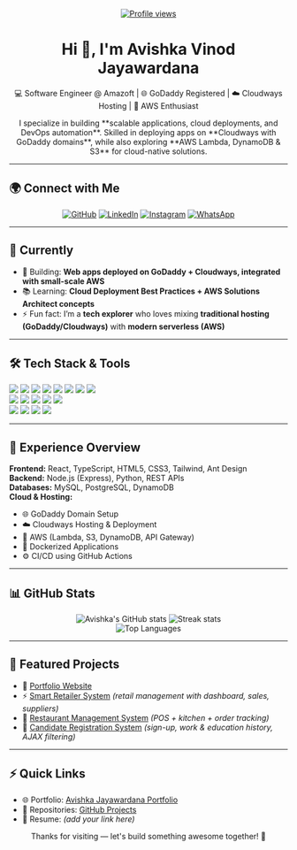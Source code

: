 <!-- PROFILE README for Avishka21 -->

<p align="center">
  <a href="https://avishka21.github.io/Avishka_Jayawardana_Portfolio/">
    <img src="https://komarev.com/ghpvc/?username=Avishka21&color=0e75b6" alt="Profile views" />
  </a>
</p>

<h1 align="center">Hi 👋, I'm Avishka Vinod Jayawardana</h1>
<p align="center">
  💻 Software Engineer @ Amazoft | 🌐 GoDaddy Registered | ☁️ Cloudways Hosting | 🔹 AWS Enthusiast  
</p>
<p align="center">
  I specialize in building **scalable applications, cloud deployments, and DevOps automation**.  
  Skilled in deploying apps on **Cloudways with GoDaddy domains**, while also exploring **AWS Lambda, DynamoDB & S3** for cloud-native solutions.  
</p>

---

## 🌍 Connect with Me
<p align="center">
  <a href="https://github.com/Avishka21"><img src="https://img.shields.io/badge/GitHub-181717?style=for-the-badge&logo=github&logoColor=white" alt="GitHub" /></a>
  <a href="https://www.linkedin.com/in/avishka-vinod-57723921a/"><img src="https://img.shields.io/badge/LinkedIn-0077B5?style=for-the-badge&logo=linkedin&logoColor=white" alt="LinkedIn" /></a>
  <a href="https://instagram.com/avishka_vinod"><img src="https://img.shields.io/badge/Instagram-E4405F?style=for-the-badge&logo=instagram&logoColor=white" alt="Instagram" /></a>
  <a href="https://wa.me/94752678742"><img src="https://img.shields.io/badge/WhatsApp-25D366?style=for-the-badge&logo=whatsapp&logoColor=white" alt="WhatsApp" /></a>
</p>

---

## 🔭 Currently
- 🚀 Building: **Web apps deployed on GoDaddy + Cloudways, integrated with small-scale AWS**  
- 📚 Learning: **Cloud Deployment Best Practices + AWS Solutions Architect concepts**  
- ⚡ Fun fact: I’m a **tech explorer** who loves mixing **traditional hosting (GoDaddy/Cloudways)** with **modern serverless (AWS)**  

---

## 🛠 Tech Stack & Tools

<p>
  <img src="https://img.shields.io/badge/GoDaddy-1BDBDB?style=for-the-badge&logo=godaddy&logoColor=white" />
  <img src="https://img.shields.io/badge/Cloudways-2C3E50?style=for-the-badge&logo=cloudways&logoColor=white" />
  <img src="https://img.shields.io/badge/AWS-232F3E?style=for-the-badge&logo=amazonaws&logoColor=white" />
  <img src="https://img.shields.io/badge/Lambda-FF9900?style=for-the-badge&logo=aws-lambda&logoColor=white" />
  <img src="https://img.shields.io/badge/DynamoDB-4053D6?style=for-the-badge&logo=amazondynamodb&logoColor=white" />
  <img src="https://img.shields.io/badge/S3-569A31?style=for-the-badge&logo=amazons3&logoColor=white" />
  <img src="https://img.shields.io/badge/Docker-2496ED?style=for-the-badge&logo=docker&logoColor=white" />
  <img src="https://img.shields.io/badge/GitHub_Actions-2088FF?style=for-the-badge&logo=githubactions&logoColor=white" />
  <br />
  <img src="https://img.shields.io/badge/Node.js-339933?style=for-the-badge&logo=nodedotjs&logoColor=white" />
  <img src="https://img.shields.io/badge/Express-000000?style=for-the-badge&logo=express&logoColor=white" />
  <img src="https://img.shields.io/badge/React-20232A?style=for-the-badge&logo=react&logoColor=61DAFB" />
  <img src="https://img.shields.io/badge/TypeScript-3178C6?style=for-the-badge&logo=typescript&logoColor=white" />
  <img src="https://img.shields.io/badge/Python-3776AB?style=for-the-badge&logo=python&logoColor=white" />
  <br />
  <img src="https://img.shields.io/badge/MySQL-4479A1?style=for-the-badge&logo=mysql&logoColor=white" />
  <img src="https://img.shields.io/badge/PostgreSQL-336791?style=for-the-badge&logo=postgresql&logoColor=white" />
  <img src="https://img.shields.io/badge/REST-26A69A?style=for-the-badge" />
  <img src="https://img.shields.io/badge/Linux-FCC624?style=for-the-badge&logo=linux&logoColor=black" />
</p>

---

## 💼 Experience Overview

**Frontend:** React, TypeScript, HTML5, CSS3, Tailwind, Ant Design  
**Backend:** Node.js (Express), Python, REST APIs  
**Databases:** MySQL, PostgreSQL, DynamoDB  
**Cloud & Hosting:**  
- 🌐 GoDaddy Domain Setup  
- ☁️ Cloudways Hosting & Deployment  
- 🔹 AWS (Lambda, S3, DynamoDB, API Gateway)  
- 🐳 Dockerized Applications  
- ⚙️ CI/CD using GitHub Actions  

---

## 📊 GitHub Stats
<p align="center">
  <img src="https://github-readme-stats.vercel.app/api?username=Avishka21&show_icons=true&theme=radical" alt="Avishka's GitHub stats" />
  <img src="https://github-readme-streak-stats.herokuapp.com/?user=Avishka21&theme=radical" alt="Streak stats" />
  <br />
  <img src="https://github-readme-stats.vercel.app/api/top-langs/?username=Avishka21&layout=compact&theme=radical" alt="Top Languages" />
</p>

---

## 📌 Featured Projects
- 🔗 [Portfolio Website](https://avishka21.github.io/Avishka_Jayawardana_Portfolio/)  
- ⚡ [Smart Retailer System](#) *(retail management with dashboard, sales, suppliers)*  
- 🍴 [Restaurant Management System](#) *(POS + kitchen + order tracking)*  
- 💼 [Candidate Registration System](#) *(sign-up, work & education history, AJAX filtering)*  

---

## ⚡ Quick Links
- 🌐 Portfolio: [Avishka Jayawardana Portfolio](https://avishka21.github.io/Avishka_Jayawardana_Portfolio/)  
- 📂 Repositories: [GitHub Projects](https://github.com/Avishka21?tab=repositories)  
- 📄 Resume: *(add your link here)*  

<p align="center">Thanks for visiting — let's build something awesome together! 🚀</p>

